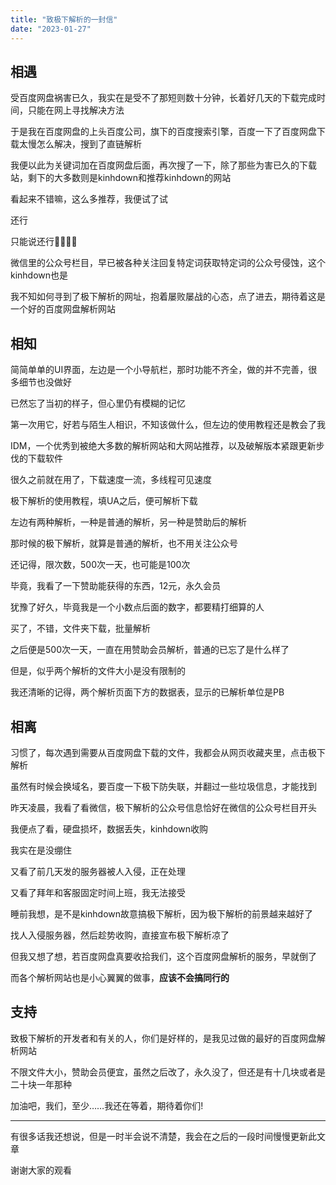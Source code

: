```yaml
---
title: "致极下解析的一封信"
date: "2023-01-27"
---
```


## 相遇

受百度网盘祸害已久，我实在是受不了那短则数十分钟，长着好几天的下载完成时间，只能在网上寻找解决方法

于是我在百度网盘的上头百度公司，旗下的百度搜索引擎，百度一下了百度网盘下载太慢怎么解决，搜到了直链解析

我便以此为关键词加在百度网盘后面，再次搜了一下，除了那些为害已久的下载站，剩下的大多数则是kinhdown和推荐kinhdown的网站

看起来不错嘛，这么多推荐，我便试了试

还行

只能说还行🥵😓🤏🙏

微信里的公众号栏目，早已被各种关注回复特定词获取特定词的公众号侵蚀，这个kinhdown也是

我不知如何寻到了极下解析的网址，抱着屡败屡战的心态，点了进去，期待着这是一个好的百度网盘解析网站

## 相知

简简单单的UI界面，左边是一个小导航栏，那时功能不齐全，做的并不完善，很多细节也没做好

已然忘了当初的样子，但心里仍有模糊的记忆

第一次用它，好若与陌生人相识，不知该做什么，但左边的使用教程还是教会了我

IDM，一个优秀到被绝大多数的解析网站和大网站推荐，以及破解版本紧跟更新步伐的下载软件

很久之前就在用了，下载速度一流，多线程可见速度

极下解析的使用教程，填UA之后，便可解析下载

左边有两种解析，一种是普通的解析，另一种是赞助后的解析

那时候的极下解析，就算是普通的解析，也不用关注公众号

还记得，限次数，500次一天，也可能是100次

毕竟，我看了一下赞助能获得的东西，12元，永久会员

犹豫了好久，毕竟我是一个小数点后面的数字，都要精打细算的人

买了，不错，文件夹下载，批量解析

之后便是500次一天，一直在用赞助会员解析，普通的已忘了是什么样了

但是，似乎两个解析的文件大小是没有限制的

我还清晰的记得，两个解析页面下方的数据表，显示的已解析单位是PB

## 相离

习惯了，每次遇到需要从百度网盘下载的文件，我都会从网页收藏夹里，点击极下解析

虽然有时候会换域名，要百度一下极下防失联，并翻过一些垃圾信息，才能找到

昨天凌晨，我看了看微信，极下解析的公众号信息恰好在微信的公众号栏目开头

我便点了看，硬盘损坏，数据丢失，kinhdown收购

我实在是没绷住

又看了前几天发的服务器被人入侵，正在处理

又看了拜年和客服固定时间上班，我无法接受

睡前我想，是不是kinhdown故意搞极下解析，因为极下解析的前景越来越好了

找人入侵服务器，然后趁势收购，直接宣布极下解析凉了

但我又想了想，若百度网盘真要收拾我们，这个百度网盘解析的服务，早就倒了

而各个解析网站也是小心翼翼的做事，**应该不会搞同行的**

## 支持

致极下解析的开发者和有关的人，你们是好样的，是我见过做的最好的百度网盘解析网站

不限文件大小，赞助会员便宜，虽然之后改了，永久没了，但还是有十几块或者是二十块一年那种

加油吧，我们，至少……我还在等着，期待着你们!

---
有很多话我还想说，但是一时半会说不清楚，我会在之后的一段时间慢慢更新此文章

谢谢大家的观看
